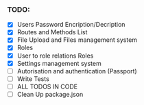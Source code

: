 ### TODO: 
- [x] Users Password Encription/Decription
- [x] Routes and Methods List
- [x] File Upload and Files management system
- [x] Roles
- [x] User to role relations Roles
- [x] Settings management system
- [ ] Autorisation and authentication (Passport)
- [ ] Write Tests
- [ ] ALL TODOS IN CODE
- [ ] Clean Up package.json